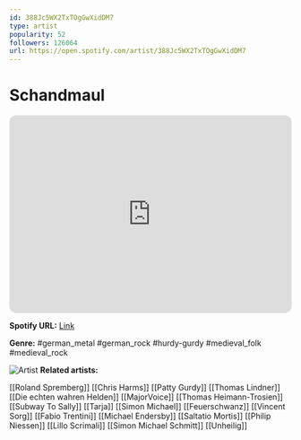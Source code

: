 ```yaml
---
id: 388Jc5WX2TxTOgGwXidDM7
type: artist
popularity: 52
followers: 126064
url: https://open.spotify.com/artist/388Jc5WX2TxTOgGwXidDM7
---
```

# Schandmaul

<iframe style="border-radius:12px" src="https://open.spotify.com/embed/artist/388Jc5WX2TxTOgGwXidDM7" width="100%" height="352" frameBorder="0" allowfullscreen="" allow="autoplay; clipboard-write; encrypted-media; fullscreen; picture-in-picture" loading="lazy"></iframe>

**Spotify URL:** [Link](https://open.spotify.com/artist/388Jc5WX2TxTOgGwXidDM7)

**Genre:**  #german_metal #german_rock #hurdy-gurdy #medieval_folk #medieval_rock

![Artist](https://i.scdn.co/image/b36b45f9b958fe545e7f55c1593d68d73fb60463)
**Related artists:**

[[Roland Spremberg]]
[[Chris Harms]]
[[Patty Gurdy]]
[[Thomas Lindner]]
[[Die echten wahren Helden]]
[[MajorVoice]]
[[Thomas Heimann-Trosien]]
[[Subway To Sally]]
[[Tarja]]
[[Simon Michael]]
[[Feuerschwanz]]
[[Vincent Sorg]]
[[Fabio Trentini]]
[[Michael Endersby]]
[[Saltatio Mortis]]
[[Philip Niessen]]
[[Lillo Scrimali]]
[[Simon Michael Schmitt]]
[[Unheilig]]
